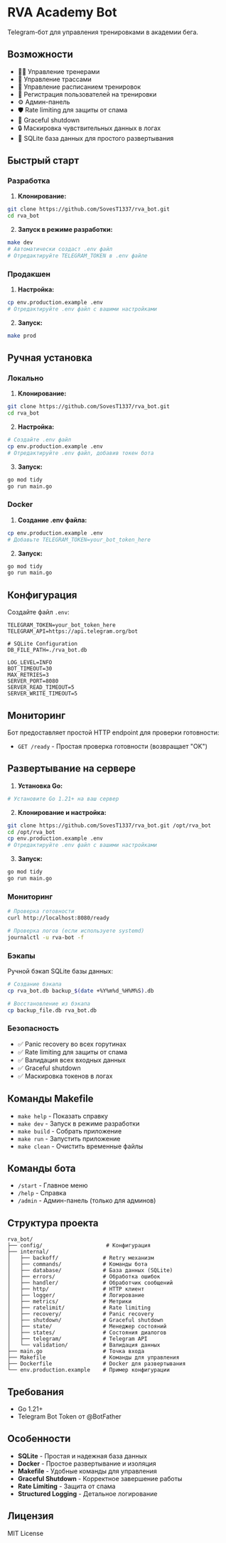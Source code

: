 # RVA Academy Bot

Telegram-бот для управления тренировками в академии бега.

## Возможности

- 👨‍🏫 Управление тренерами
- 🏁 Управление трассами  
- 📅 Управление расписанием тренировок
- 📝 Регистрация пользователей на тренировки
- ⚙️ Админ-панель
- 🛡️ Rate limiting для защиты от спама
- 🚀 Graceful shutdown
- 🔒 Маскировка чувствительных данных в логах
- 💾 SQLite база данных для простого развертывания

## Быстрый старт

### Разработка

1. **Клонирование:**
```bash
git clone https://github.com/SovesT1337/rva_bot.git
cd rva_bot
```

2. **Запуск в режиме разработки:**
```bash
make dev
# Автоматически создаст .env файл
# Отредактируйте TELEGRAM_TOKEN в .env файле
```

### Продакшен

1. **Настройка:**
```bash
cp env.production.example .env
# Отредактируйте .env файл с вашими настройками
```

2. **Запуск:**
```bash
make prod
```

## Ручная установка

### Локально

1. **Клонирование:**
```bash
git clone https://github.com/SovesT1337/rva_bot.git
cd rva_bot
```

2. **Настройка:**
```bash
# Создайте .env файл
cp env.production.example .env
# Отредактируйте .env файл, добавив токен бота
```

3. **Запуск:**
```bash
go mod tidy
go run main.go
```

### Docker

1. **Создание .env файла:**
```bash
cp env.production.example .env
# Добавьте TELEGRAM_TOKEN=your_bot_token_here
```

2. **Запуск:**
```bash
go mod tidy
go run main.go
```

## Конфигурация

Создайте файл `.env`:
```env
TELEGRAM_TOKEN=your_bot_token_here
TELEGRAM_API=https://api.telegram.org/bot

# SQLite Configuration
DB_FILE_PATH=./rva_bot.db

LOG_LEVEL=INFO
BOT_TIMEOUT=30
MAX_RETRIES=3
SERVER_PORT=8080
SERVER_READ_TIMEOUT=5
SERVER_WRITE_TIMEOUT=5
```

## Мониторинг

Бот предоставляет простой HTTP endpoint для проверки готовности:

- `GET /ready` - Простая проверка готовности (возвращает "OK")

## Развертывание на сервере

1. **Установка Go:**
```bash
# Установите Go 1.21+ на ваш сервер
```

2. **Клонирование и настройка:**
```bash
git clone https://github.com/SovesT1337/rva_bot.git /opt/rva_bot
cd /opt/rva_bot
cp env.production.example .env
# Отредактируйте .env файл с вашими настройками
```

3. **Запуск:**
```bash
go mod tidy
go run main.go
```

### Мониторинг

```bash
# Проверка готовности
curl http://localhost:8080/ready

# Проверка логов (если используете systemd)
journalctl -u rva-bot -f
```

### Бэкапы

Ручной бэкап SQLite базы данных:
```bash
# Создание бэкапа
cp rva_bot.db backup_$(date +%Y%m%d_%H%M%S).db

# Восстановление из бэкапа
cp backup_file.db rva_bot.db
```

### Безопасность

- ✅ Panic recovery во всех горутинах
- ✅ Rate limiting для защиты от спама
- ✅ Валидация всех входных данных
- ✅ Graceful shutdown
- ✅ Маскировка токенов в логах

## Команды Makefile

- `make help` - Показать справку
- `make dev` - Запуск в режиме разработки
- `make build` - Собрать приложение
- `make run` - Запустить приложение
- `make clean` - Очистить временные файлы

## Команды бота

- `/start` - Главное меню
- `/help` - Справка
- `/admin` - Админ-панель (только для админов)

## Структура проекта

```
rva_bot/
├── config/                    # Конфигурация
├── internal/
│   ├── backoff/              # Retry механизм
│   ├── commands/             # Команды бота
│   ├── database/             # База данных (SQLite)
│   ├── errors/               # Обработка ошибок
│   ├── handler/              # Обработчик сообщений
│   ├── http/                 # HTTP клиент
│   ├── logger/               # Логирование
│   ├── metrics/              # Метрики
│   ├── ratelimit/            # Rate limiting
│   ├── recovery/             # Panic recovery
│   ├── shutdown/             # Graceful shutdown
│   ├── state/                # Менеджер состояний
│   ├── states/               # Состояния диалогов
│   ├── telegram/             # Telegram API
│   └── validation/           # Валидация данных
├── main.go                   # Точка входа
├── Makefile                  # Команды для управления
├── Dockerfile                # Docker для развертывания
└── env.production.example    # Пример конфигурации
```

## Требования

- Go 1.21+
- Telegram Bot Token от @BotFather

## Особенности

- **SQLite** - Простая и надежная база данных
- **Docker** - Простое развертывание и изоляция
- **Makefile** - Удобные команды для управления
- **Graceful Shutdown** - Корректное завершение работы
- **Rate Limiting** - Защита от спама
- **Structured Logging** - Детальное логирование

## Лицензия

MIT License